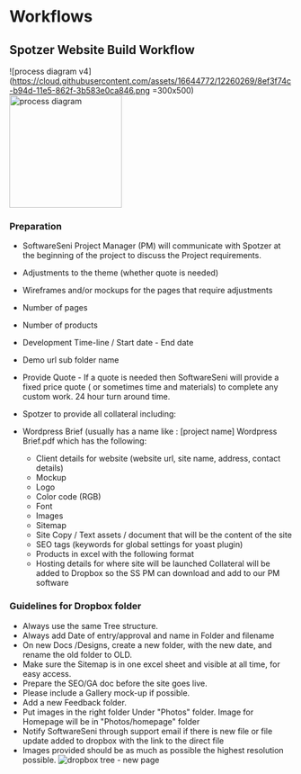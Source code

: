 # Workflows 

## Spotzer Website Build Workflow
![process diagram v4](https://cloud.githubusercontent.com/assets/16644772/12260269/8ef3f74c-b94d-11e5-862f-3b583e0ca846.png =300x500)
<img src="https://cloud.githubusercontent.com/assets/16644772/12260269/8ef3f74c-b94d-11e5-862f-3b583e0ca846.png" alt="process diagram" style="width: 200px;"/>

### Preparation
* SoftwareSeni Project Manager (PM) will communicate with Spotzer at the beginning of the project to discuss the Project requirements.
 * Adjustments to the theme (whether quote is needed)
 * Wireframes and/or mockups for the pages that require adjustments
 * Number of pages
 * Number of products
 * Development Time-line / Start date - End date
 * Demo url sub folder name 
* Provide Quote - If a quote is needed then SoftwareSeni will provide a fixed price quote ( or sometimes time and materials) to complete any custom work. 24 hour turn around time.


* Spotzer to provide all collateral including:
 * Wordpress Brief (usually has a name like : [project name] Wordpress Brief.pdf which has the following:
    * Client details for website (website url, site name, address, contact details)
    * Mockup
    * Logo
    * Color code (RGB)
    * Font
    * Images
    * Sitemap
    * Site Copy / Text assets / document that will be the content of the site
    * SEO tags (keywords for global settings for yoast plugin)
    * Products in excel with the following format
    * Hosting details for where site will be launched
Collateral will be added to Dropbox so the SS PM can download and add to our PM software

### Guidelines for Dropbox folder
* Always use the same Tree structure.
* Always add Date of entry/approval and name in Folder and filename
* On new Docs    /Designs, create a new folder, with the new date, and rename the old folder to OLD.
* Make sure the Sitemap is in one excel sheet and visible at all time, for easy access.
* Prepare the SEO/GA doc before the site goes live.
* Please include a Gallery mock-up if possible.
* Add a new Feedback folder.
* Put images in the right folder Under "Photos" folder. Image for Homepage will be in "Photos/homepage" folder
* Notify SoftwareSeni through support email if there is new file or file update added to dropbox with the link to the direct file
* Images provided should be as much as possible the highest resolution possible.
![dropbox tree - new page](https://cloud.githubusercontent.com/assets/16644772/12260154/b5e72d66-b94c-11e5-84df-3ac78888be4b.png)

